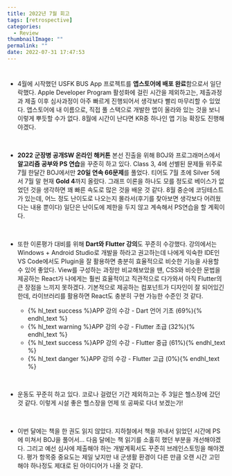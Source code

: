 ```yaml
---
title: 2022년 7월 회고
tags: [retrospective]
categories:
  - Review
thumbnailImage: ""
permalink: ""
date: 2022-07-31 17:47:53
---
```


#

- 4월에 시작했던 USFK BUS App 프로젝트를 **앱스토어에 배포 완료**함으로서 일단락했다. Apple Developer Program 활성화에 걸린 시간을 제외하고는, 제출과정과 제출 이후 심사과정이 아주 빠르게 진행되어서 생각보다 빨리 마무리할 수 있었다. 앱스토어에 내 이름으로, 직접 풀 스택으로 개발한 앱이 올라와 있는 것을 보니 이렇게 뿌듯할 수가 없다. 8월에 시간이 난다면 KR중 하나인 앱 기능 확장도 진행해야겠다.

<br>

- **2022 군장병 공개SW 온라인 해커톤** 본선 진출을 위해 BOJ와 프로그래머스에서 **알고리즘 공부와 PS 연습**을 꾸준히 하고 있다. Class 3, 4에 선별된 문제들 위주로 7월 한달간 BOJ에서만 **20일 연속 66문제**를 풀었다. 티어도 7월 초에 Silver 5에서 7월 말 현재 **Gold 4**까지 올랐다. 그래프 이론을 하나도 모를 정도로 베이스가 없었던 것을 생각하면 꽤 빠른 속도로 많은 것을 배운 것 같다. 8월 중순에 코딩테스트가 있는데, 어느 정도 난이도로 나오는지 몰라서(후기를 찾아보면 생각보다 어려웠다는 내용 뿐이다) 일단은 난이도에 제한을 두지 않고 계속해서 PS연습을 할 계획이다.

<br>

- 또한 이론평가 대비를 위해 **Dart와 Flutter 강의**도 꾸준히 수강했다. 강의에서는 Windows + Android Studio로 개발을 하라고 권고하는데 나에게 익숙한 IDE인 VS Code에서도 Plugin을 잘 활용하면 충분히 효율적으로 비슷한 기능을 사용할 수 있어 좋았다. View를 구성하는 과정만 비교해보았을 땐, CSS와 비슷한 문법을 제공하는 React가 나에게는 훨씬 효율적이고 직관적으로 다가와서 아직 Flutter의 큰 장점을 느끼지 못하겠다. 기본적으로 제공하는 컴포넌트가 디자인이 잘 되어있긴 한데, 라이브러리를 활용하면 React도 충분히 구현 가능한 수준인 것 같다.

  - {% hl_text success %}APP 강의 수강 - Dart 언어 기초 (69%){% endhl_text %}
  - {% hl_text warning %}APP 강의 수강 - Flutter 초급 (32%){% endhl_text %}
  - {% hl_text success %}APP 강의 수강 - Flutter 중급 (61%){% endhl_text %}
  - {% hl_text danger %}APP 강의 수강 - Flutter 고급 (0%){% endhl_text %}

<br>

- 운동도 꾸준히 하고 있다. 코로나 걸렸던 기간 제외하고는 주 3일은 헬스장에 갔던 것 같다. 이렇게 시설 좋은 헬스장을 언제 또 공짜로 다녀 보겠는가!

<br>

- 이번 달에는 책을 한 권도 읽지 않았다. 지하철에서 책을 꺼내서 읽었던 시간에 PS에 미쳐서 BOJ을 풀어서... 다음 달에는 책 읽기를 소홀히 했던 부분을 개선해야겠다. 그리고 예선 심사에 제출해야 하는 개발계획서도 꾸준히 브레인스토밍을 해야겠다. 평가 항목중 중요도는 제일 낮지만 내 군생활 환경이 다른 만큼 오랜 시간 고민해야 하나정도 제대로 된 아이디어가 나올 것 같다.

